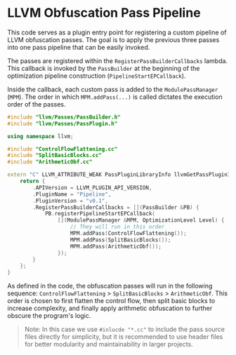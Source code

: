 # LLVM Obfuscation Pass Pipeline

This code serves as a plugin entry point for registering a custom pipeline of LLVM obfuscation passes. The goal is to apply the previous three passes into one pass pipeline that can be easily invoked.

The passes are registered within the `RegisterPassBuilderCallbacks` lambda. This callback is invoked by the `PassBuilder` at the beginning of the optimization pipeline construction (`PipelineStartEPCallback`).

Inside the callback, each custom pass is added to the `ModulePassManager` (`MPM`). The order in which `MPM.addPass(...)` is called dictates the execution order of the passes.

```cpp
#include "llvm/Passes/PassBuilder.h"
#include "llvm/Passes/PassPlugin.h"

using namespace llvm;

#include "ControlFlowFlattening.cc"
#include "SplitBasicBlocks.cc"
#include "ArithmeticObf.cc"

extern "C" LLVM_ATTRIBUTE_WEAK PassPluginLibraryInfo llvmGetPassPluginInfo() {
    return {
        .APIVersion = LLVM_PLUGIN_API_VERSION,
        .PluginName = "Pipeline",
        .PluginVersion = "v0.1",
        .RegisterPassBuilderCallbacks = [](PassBuilder &PB) {
            PB.registerPipelineStartEPCallback(
                [](ModulePassManager &MPM, OptimizationLevel Level) {
                    // They will run in this order
                    MPM.addPass(ControlFlowFlattening());
                    MPM.addPass(SplitBasicBlocks());
                    MPM.addPass(ArithmeticObf());
                });
        }
    };
}
```

As defined in the code, the obfuscation passes will run in the following sequence: `ControlFlowFlattening` > `SplitBasicBlocks` > `ArithmeticObf`. This order is chosen to first flatten the control flow, then split basic blocks to increase complexity, and finally apply arithmetic obfuscation to further obscure the program's logic.

> Note: In this case we use `#inlucde "*.cc"` to include the pass source files directly for simplicity, but it is recommended to use header files for better modularity and maintainability in larger projects.